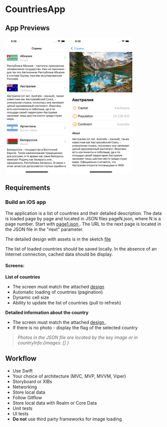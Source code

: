 #  CountriesApp

## App Previews ##
<img src="https://github.com/berbaspin/CountriesApp/blob/main/CountriesList.png" width="200">   <img src="https://github.com/berbaspin/CountriesApp/blob/main/CountryDetails.png" width="200">

## Requirements ##


### Build an iOS app ###
The application is a list of countries and their detailed description.
The data is loaded page by page and located in JSON files pageN.json, where N is a page number.
Start with
[ page1.json ]( https://rawgit.com/NikitaAsabin/799e4502c9fc3e0ea7af439b2dfd88fa/raw/7f5c6c66358501f72fada21e04d75f64474a7888/page1.json ) . The URL to the next page is located in the JSON file in the "next" parameter. 

The detailed design with assets is in the sketch [file](https://drive.google.com/file/d/1DwzFVFKsgTbrduPskJuDuWkQ_kggk9jO/view?usp=sharing)

The list of loaded countries should be saved locally. In the absence of an Internet connection, cached data should be display.

#### Screens: ####

**List of countries**

 * The screen must match the attached [ design ]( https://invis.io/BKDKMH76Q#/254298088_Countries_List )
 * Automatic loading of countries (pagination)
 * Dynamic cell size
 * Ability to update the list of countries (pull to refresh)
 
**Detailed information about the country**

 * The screen must match the attached [ design ]( https://invis.io/BKDKMH76Q#/254298087_Country_Page ). 
 * If there is no photo - display the flag of the selected country

> *Photos in the JSON file are located by the key image or in countryInfo:{images: [] }*


## Workflow ##

* Use Swift
* Your choice of architecture (MVC, MVP, MVVM, Viper)
* Storyboard or XIBs
* Networking
* Store local data
* Follow Gitflow
* Store local data with Realm or Core Data
* Unit tests
* UI tests
* **Do not** use third party frameworks for image loading
